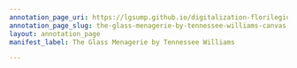 ```yaml
---
annotation_page_uri: https://lgsump.github.io/digitalization-florilegium/annotations/the-glass-menagerie-by-tennessee-williams-canvas-1-755-81874.json
annotation_page_slug: the-glass-menagerie-by-tennessee-williams-canvas-1-755-81874
layout: annotation_page
manifest_label: The Glass Menagerie by Tennessee Williams

---
```


